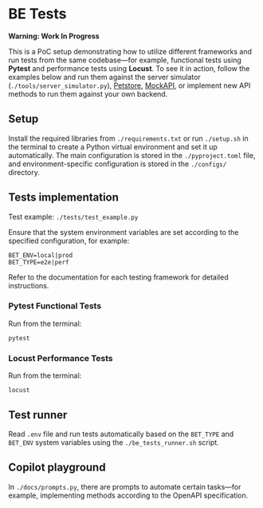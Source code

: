 # BE Tests

**Warning: Work In Progress**

This is a PoC setup demonstrating how to utilize different frameworks and run tests from the same codebase—for example, functional tests using __Pytest__ and performance tests using __Locust__. To see it in action, follow the examples below and run them against the server simulator (`./tools/server_simulator.py`), [Petstore](https://petstore.swagger.io/), [MockAPI](https://mockapi.io/), or implement new API methods to run them against your own backend.

## Setup
Install the required libraries from `./requirements.txt` or run `./setup.sh` in the terminal to create a Python virtual environment and set it up automatically. The main configuration is stored in the `./pyproject.toml` file, and environment-specific configuration is stored in the `./configs/` directory.

## Tests implementation

Test example: `./tests/test_example.py`

Ensure that the system environment variables are set according to the specified configuration, for example:

```
BET_ENV=local|prod
BET_TYPE=e2e|perf
```

Refer to the documentation for each testing framework for detailed instructions.

### Pytest Functional Tests

Run from the terminal:

```
pytest
```

### Locust Performance Tests

Run from the terminal:

```
locust
```

## Test runner

Read `.env` file and run tests automatically based on the `BET_TYPE` and `BET_ENV` system variables using the `./be_tests_runner.sh` script.

## Copilot playground

In `./docs/prompts.py`, there are prompts to automate certain tasks—for example, implementing methods according to the OpenAPI specification.
